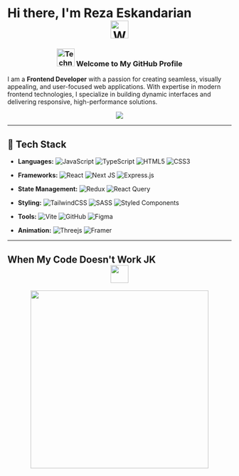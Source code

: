 # Hi there, I'm Reza Eskandarian <div align="center"><img src="https://raw.githubusercontent.com/Tarikul-Islam-Anik/Animated-Fluent-Emojis/master/Emojis/Hand%20gestures/Waving%20Hand.png" alt="Waving Hand" width="40" height="40" /></div>

### <div align="center"><span><img src="https://raw.githubusercontent.com/Tarikul-Islam-Anik/Animated-Fluent-Emojis/master/Emojis/People/Technologist.png" alt="Technologist" width="40" height="40" /> Welcome to My GitHub Profile </span></div>

I am a **Frontend Developer** with a passion for creating seamless, visually appealing, and user-focused web applications. With expertise in modern frontend technologies, I specialize in building dynamic interfaces and delivering responsive, high-performance solutions.

<div align="center">
  <img src="https://github.com/Anmol-Baranwal/Cool-GIFs-For-GitHub/assets/74038190/d48893bd-0757-481c-8d7e-ba3e163feae7" />
</div>

---

## 🚀 Tech Stack  

- **Languages:**
 ![JavaScript](https://img.shields.io/badge/javascript-%23323330.svg?style=for-the-badge&logo=javascript&logoColor=%23F7DF1E)   ![TypeScript](https://img.shields.io/badge/typescript-%23007ACC.svg?style=for-the-badge&logo=typescript&logoColor=white)   ![HTML5](https://img.shields.io/badge/html5-%23E34F26.svg?style=for-the-badge&logo=html5&logoColor=white)   ![CSS3](https://img.shields.io/badge/css3-%231572B6.svg?style=for-the-badge&logo=css3&logoColor=white) 

- **Frameworks:**
 ![React](https://img.shields.io/badge/react-%2320232a.svg?style=for-the-badge&logo=react&logoColor=%2361DAFB)    ![Next JS](https://img.shields.io/badge/Next-black?style=for-the-badge&logo=next.js&logoColor=white)    ![Express.js](https://img.shields.io/badge/express.js-%23404d59.svg?style=for-the-badge&logo=express&logoColor=%2361DAFB)

- **State Management:**
 ![Redux](https://img.shields.io/badge/redux-%23593d88.svg?style=for-the-badge&logo=redux&logoColor=white)   ![React Query](https://img.shields.io/badge/-React%20Query-FF4154?style=for-the-badge&logo=react%20query&logoColor=white)  

- **Styling:**
 ![TailwindCSS](https://img.shields.io/badge/tailwindcss-%2338B2AC.svg?style=for-the-badge&logo=tailwind-css&logoColor=white)     ![SASS](https://img.shields.io/badge/SASS-hotpink.svg?style=for-the-badge&logo=SASS&logoColor=white)      ![Styled Components](https://img.shields.io/badge/styled--components-DB7093?style=for-the-badge&logo=styled-components&logoColor=white)

- **Tools:**
![Vite](https://img.shields.io/badge/vite-%23646CFF.svg?style=for-the-badge&logo=vite&logoColor=white)    	![GitHub](https://img.shields.io/badge/github-%23121011.svg?style=for-the-badge&logo=github&logoColor=white)    ![Figma](https://img.shields.io/badge/figma-%23F24E1E.svg?style=for-the-badge&logo=figma&logoColor=white) 

- **Animation:**
  ![Threejs](https://img.shields.io/badge/threejs-black?style=for-the-badge&logo=three.js&logoColor=white)   ![Framer](https://img.shields.io/badge/Framer-black?style=for-the-badge&logo=framer&logoColor=blue)

---

## When My Code Doesn't Work JK <div align="center"><img src="https://github.com/Anmol-Baranwal/Cool-GIFs-For-GitHub/assets/74038190/47eb2734-addb-46da-b4dd-5e1616cd3853" width="40"></div>

<div align="center">
  <img src="https://github.com/Anmol-Baranwal/Cool-GIFs-For-GitHub/assets/74038190/491e3e44-11a0-487a-b07b-717f677bbe4a" width="400">
</div>
